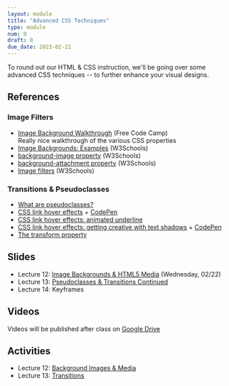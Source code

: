 ```yaml
---
layout: module
title: "Advanced CSS Techniques"
type: module
num: 9
draft: 0
due_date: 2023-02-22
---
```


To round out our HTML & CSS instruction, we'll be going over some advanced CSS techniques -- to further enhance your visual designs. 

## References

### Image Filters
* [Image Background Walkthrough](https://www.freecodecamp.org/news/css-background-image-with-html-example-code/) (Free Code Camp)<br>Really nice walkthrough of the various CSS properties
* [Image Backgrounds: Examples](https://www.w3schools.com/css/css3_backgrounds.asp) (W3Schools)
* [background-image property](https://www.w3schools.com/cssref/pr_background-image.php) (W3Schools)
* [background-attachment property](https://www.w3schools.com/cssref/pr_background-attachment.php) (W3Schools)
* [Image filters](https://www.w3schools.com/cssref/css3_pr_filter.asp) (W3Schools)

### Transitions & Pseudoclasses
* <a href="https://css-tricks.com/pseudo-class-selectors/" target="_blank">What are pseudoclasses?</a>
* <a href="https://css-tricks.com/css-link-hover-effects/" target="_blank">CSS link hover effects</a> + <a href="https://codepen.io/vanwars/pen/ExeNEWN?editors=0100" target="_blank">CodePen</a>
* <a href="https://css-tricks.com/4-ways-to-animate-the-color-of-a-text-link-on-hover/" target="_blank">CSS link hover effects: animated underline</a>
* <a href="https://css-tricks.com/cool-hover-effects-that-use-css-text-shadow/" target="_blank">CSS link hover effects: getting creative with text shadows</a> + <a href="https://codepen.io/vanwars/pen/rNZWdGM?editors=0100" target="_blank">CodePen</a>
* <a href="https://css-tricks.com/almanac/properties/t/transform/" target="_blank">The transform property</a>

## Slides
* Lecture 12: <a href="https://docs.google.com/presentation/d/1D1ZxxXK169Lo8jeEaEQV6vL5e4aG6sKdz_tFp73eNFk/edit?usp=sharing" target="_blank">Image Backgrounds & HTML5 Media</a> (Wednesday, 02/22)
* Lecture 13: <a href="https://docs.google.com/presentation/d/1wIrLmAS8ZXG0DpYrg0k8mhabKKmq2Xano-cSRJ0rLCE/edit?usp=sharing" target="_blank">Pseudoclasses & Transitions Continued</a>
* Lecture 14: Keyframes

## Videos
Videos will be published after class on <a href="https://drive.google.com/drive/folders/1O7exzeo0Wg-RmAN7W20R10SSHdEt75Mx" target="_blank">Google Drive</a>

## Activities
* Lecture 12: [Background Images & Media](../activities/background-images)
* Lecture 13: [Transitions](../activities/transitions)

<!-- 
* [Keyframes](../activities/keyframes) -->
